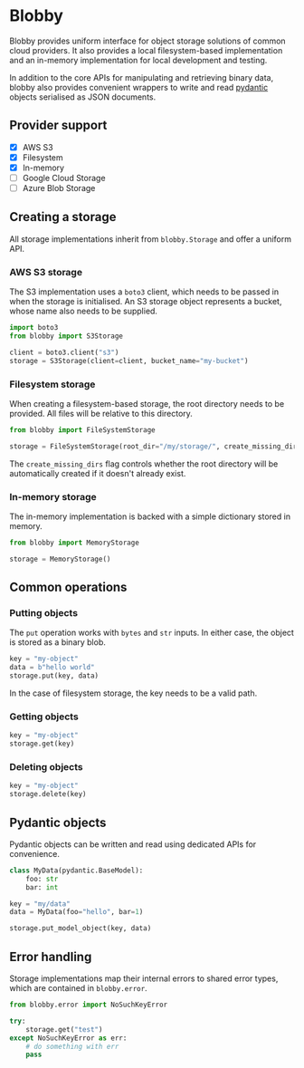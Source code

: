 # Blobby

Blobby provides uniform interface for object storage solutions of common cloud providers.
It also provides a local filesystem-based implementation and an in-memory implementation
for local development and testing.

In addition to the core APIs for manipulating and retrieving
binary data, blobby also provides convenient wrappers to 
write and read
[pydantic](https://docs.pydantic.dev/latest/) objects
serialised as JSON documents.

## Provider support

- [x] AWS S3
- [x] Filesystem
- [x] In-memory
- [ ] Google Cloud Storage
- [ ] Azure Blob Storage

## Creating a storage

All storage implementations inherit from `blobby.Storage` and
offer a uniform API.

### AWS S3 storage

The S3 implementation uses a `boto3` client, which needs to be
passed in when the storage is initialised. An S3 storage object
represents a bucket, whose name also needs to be supplied.

```python
import boto3
from blobby import S3Storage

client = boto3.client("s3")
storage = S3Storage(client=client, bucket_name="my-bucket")
```

### Filesystem storage

When creating a filesystem-based storage, the root directory
needs to be provided. All files will be relative to this 
directory.

```python
from blobby import FileSystemStorage

storage = FileSystemStorage(root_dir="/my/storage/", create_missing_dirs=True)
```

The `create_missing_dirs` flag controls whether the root directory
will be automatically created if it doesn't already exist.

### In-memory storage

The in-memory implementation is backed with a simple dictionary stored
in memory.

```python
from blobby import MemoryStorage

storage = MemoryStorage()
```

## Common operations

### Putting objects

The `put` operation works with `bytes` and `str` inputs.
In either case, the object is stored as a binary blob.

```python
key = "my-object"
data = b"hello world"
storage.put(key, data)
```

In the case of filesystem storage, the key needs to be a 
valid path.

### Getting objects

```python
key = "my-object"
storage.get(key)
```

### Deleting objects

```python
key = "my-object"
storage.delete(key)
```

## Pydantic objects

Pydantic objects can be written and read using 
dedicated APIs for convenience.

```python
class MyData(pydantic.BaseModel):
    foo: str
    bar: int

key = "my/data"
data = MyData(foo="hello", bar=1)

storage.put_model_object(key, data)
```

## Error handling

Storage implementations map their internal errors
to shared error types, which are contained in `blobby.error`.

```python
from blobby.error import NoSuchKeyError

try:
    storage.get("test")
except NoSuchKeyError as err:
    # do something with err
    pass
```